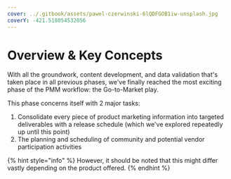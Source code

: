 ```yaml
---
cover: ../.gitbook/assets/pawel-czerwinski-6lQDFGOB1iw-unsplash.jpg
coverY: -421.518054532056
---
```


# Overview & Key Concepts

With all the groundwork, content development, and data validation that's taken place in all previous phases, we've finally reached the most exciting phase of the PMM workflow: the Go-to-Market play.

This phase concerns itself with 2 major tasks:

1. Consolidate every piece of product marketing information into targeted deliverables with a release schedule (which we've explored repeatedly up until this point)
2. The planning and scheduling of community and potential vendor participation activities

{% hint style="info" %}
However, it should be noted that this might differ vastly depending on the product offered.
{% endhint %}
